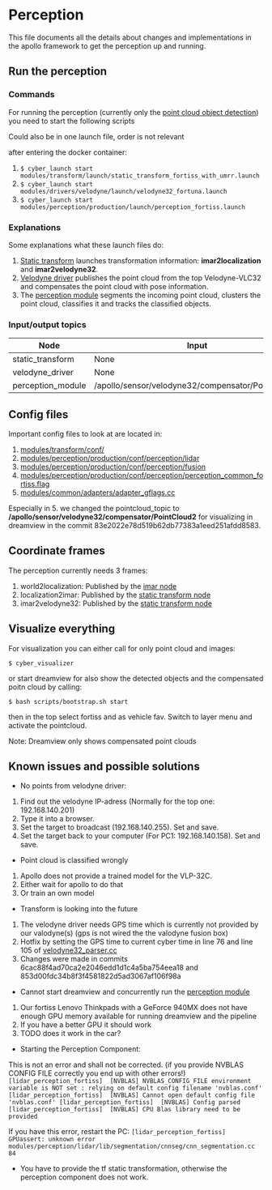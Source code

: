 # Perception
This file documents all the details about changes and implementations in the apollo framework to get the perception up 
and running. 

## Run the perception

### Commands
For running the perception (currently only the [point cloud object detection](../../modules/perception/README.md)) you need to start the following scripts 

Could also be in one launch file, order is not relevant

after entering the docker container:

1. ```$ cyber_launch start modules/transform/launch/static_transform_fortiss_with_umrr.launch```
2. ```$ cyber_launch start modules/drivers/velodyne/launch/velodyne32_fortuna.launch```
3. ```$ cyber_launch start modules/perception/production/launch/perception_fortiss.launch```

### Explanations
Some explanations what these launch files do:

1. [Static transform](../../modules/transform/launch/static_transform_fortiss.launch) launches transformation 
information: __imar2localization__ and __imar2velodyne32__.
2. [Velodyne driver](../../modules/drivers/velodyne/launch/velodyne32_fortuna.launch) publishes the point cloud from the 
top Velodyne-VLC32 and compensates the point cloud with pose information.
3. The [perception module](../../modules/drivers/velodyne/launch/velodyne32_fortuna.launch) segments the incoming point cloud, 
clusters the point cloud, classifies it and tracks the classified objects.

### Input/output topics
| Node            | Input | Output                                            |
| --------------- | ----  | --------------------------------------------------|
| static_transform | None | /tf_static |
| velodyne_driver | None  | /apollo/sensor/velodyne32/compensator/PointCloud2 |
| perception_module | /apollo/sensor/velodyne32/compensator/PointCloud2  | /apollo/perception/obstacles |

## Config files
Important config files to look at are located in:
1. [modules/transform/conf/](../../modules/transform/conf)
2. [modules/perception/production/conf/perception/lidar](../../modules/perception/production/conf/perception/lidar)
3. [modules/perception/production/conf/perception/fusion](../../modules/perception/production/conf/perception/fusion)
4. [modules/perception/production/conf/perception/perception_common_fortiss.flag](../../modules/perception/production/conf/perception/perception_common_fortiss.flag)
5. [modules/common/adapters/adapter_gflags.cc](../../modules/common/adapters/adapter_gflags.cc)

Especially in 5. we changed the pointcloud_topic to __/apollo/sensor/velodyne32/compensator/PointCloud2__ for visualizing in dreamview in the commit 83e2022e78d519b62db77383a1eed251afdd8583. 

## Coordinate frames
The perception currently needs 3 frames: 
1. world2localization: Published by the [imar node](../../modules/drivers/imar35/launch/imar35.launch)
2. localization2imar: Published by the [static transform node](../../modules/transform/launch/static_transform_fortiss.launch)
3. imar2velodyne32: Published by the [static transform node](../../modules/transform/launch/static_transform_fortiss.launch)

## Visualize everything
For visualization you can either call for only point cloud and images:

```$ cyber_visualizer```

or start dreamview for also show the detected objects and the compensated poitn cloud by calling:

```$ bash scripts/bootstrap.sh start```

then in the top select fortiss and as vehicle fav. Switch to layer menu and activate the pointcloud. 

Note: Dreamview only shows compensated point clouds

## Known issues and possible solutions
- No points from velodyne driver: 
1. Find out the velodyne IP-adress (Normally for the top one: 192.168.140.201) 
2. Type it into a browser. 
3. Set the target to broadcast (192.168.140.255). Set and save.
4. Set the target back to your computer (For PC1: 192.168.140.158). Set and save.

- Point cloud is classified wrongly
1. Apollo does not provide a trained model for the VLP-32C.
2. Either wait for apollo to do that
3. Or train an own model

- Transform is looking into the future
1. The velodyne driver needs GPS time which is currently not provided by our valodyne(s) (gps is not wired the the valodyne fusion box)
2. Hotfix by setting the GPS time to current cyber time in line 76 and line 105 of [velodyne32_parser.cc](../../modules/drivers/velodyne/parser/velodyne32_parser.cc)
3. Changes were made in commits 6cac88f4ad70ca2e2046edd1d1c4a5ba754eea18 and 853d00fdc34b8f3f4581822d5ad3067af106f98a

- Cannot start dreamview and concurrently run the [perception module](../../modules/drivers/velodyne/launch/velodyne32_fortuna.launch)
1. Our fortiss Lenovo Thinkpads with a GeForce 940MX does not have enough GPU memory available for running dreamview and the pipeline
2. If you have a better GPU it should work
3. TODO does it work in the car?

- Starting the Perception Component:

This is not an error and shall not be corrected. (if you provide NVBLAS CONFIG FILE correctly you end up with other errors!)
`[lidar_perception_fortiss]  [NVBLAS] NVBLAS_CONFIG_FILE environment variable is NOT set : relying on default config filename 'nvblas.conf'
[lidar_perception_fortiss]  [NVBLAS] Cannot open default config file 'nvblas.conf'
[lidar_perception_fortiss]  [NVBLAS] Config parsed
[lidar_perception_fortiss]  [NVBLAS] CPU Blas library need to be provided`

If you have this error, restart the PC:
`[lidar_perception_fortiss]  GPUassert: unknown error modules/perception/lidar/lib/segmentation/cnnseg/cnn_segmentation.cc 84`

- You have to provide the tf static transformation, otherwise the perception component does not work.